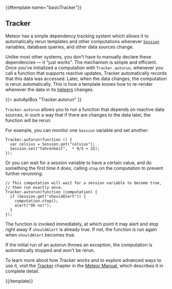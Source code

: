 {{#template name="basicTracker"}}

<h2 id="b-tracker"><span>Tracker</span></h2>

Meteor has a simple dependency tracking system which allows it to
automatically rerun templates and other computations whenever
[`Session`](#session) variables, database queries, and other data
sources change.

Unlike most other systems, you don't have to manually declare these dependencies
&mdash; it "just works". The mechanism is simple and efficient. Once you've
initialized a computation with `Tracker.autorun`, whenever you call a function
that supports reactive updates, Tracker automatically records that this data was
accessed. Later, when the data changes, the computation is rerun automatically.
This is how a template knows how to re-render whenever the data in its
[helpers](#template_helpers) changes.

{{> autoApiBox "Tracker.autorun" }}

`Tracker.autorun` allows you to run a function that depends on reactive data
sources, in such a way that if there are changes to the data later,
the function will be rerun.

For example, you can monitor one `Session` variable and set another:

```
Tracker.autorun(function () {
  var celsius = Session.get("celsius");
  Session.set("fahrenheit",  * 9/5 + 32);
});
```

Or you can wait for a session variable to have a certain value, and do
something the first time it does, calling `stop` on the computation to
prevent further rerunning:

```
// This computation will wait for a session variable to become true,
// then run exactly once.
Tracker.autorun(function (computation) {
  if (Session.get("shouldAlert")) {
    computation.stop();
    alert("Oh no!");
  }
});
```

The function is invoked immediately, at which point it may alert and
stop right away if `shouldAlert` is already true.  If not, the
function is run again when `shouldAlert` becomes true.

If the initial run of an autorun throws an exception, the computation
is automatically stopped and won't be rerun.

To learn more about how Tracker works and to explore advanced ways to use it,
visit the <a href="http://manual.meteor.com/#tracker"> Tracker</a> chapter in the
<a href="http://manual.meteor.com/">Meteor Manual</a>, which describes it in
complete detail.

{{/template}}